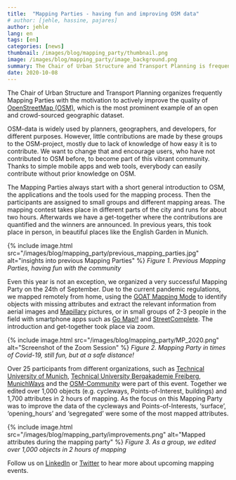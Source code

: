 ```yaml
---
title:  "Mapping Parties - having fun and improving OSM data"
# author: [jehle, hassine, pajares]
author: jehle
lang: en
tags: [en]
categories: [news]
thumbnail: /images/blog/mapping_party/thumbnail.png
image: /images/blog/mapping_party/image_background.png
summary: The Chair of Urban Structure and Transport Planning is frequently organizing Mapping Parties with the motivation to actively improve the quality of OpenStreetMap (OSM), which is the most prominent example of an open, crowd-sourced geographic dataset.
date: 2020-10-08
---
```

The Chair of Urban Structure and Transport Planning organizes frequently Mapping Parties with the motivation to actively improve the quality of [OpenStreetMap (OSM)](https://www.openstreetmap.org/), which is the most prominent example of an open and crowd-sourced geographic dataset.

OSM-data is widely used by planners, geographers, and developers, for different purposes. However, little contributions are made by these groups to the OSM-project, mostly due to lack of knowledge of how easy it is to contribute. We want to change that and encourage users, who have not contributed to OSM before, to become part of this vibrant community. Thanks to simple mobile apps and web tools, everybody can easily contribute without prior knowledge on OSM.

The Mapping Parties always start with a short general introduction to OSM, the applications and the tools used for the mapping process. Then the participants are assigned to small groups and different mapping areas. The mapping contest takes place in different parts of the city and runs for about two hours. Afterwards we have a get-together where the contributions are quantified and the winners are announced. In previous years, this took place in person, in beautiful places like the English Garden in Munich.

{% include image.html src="/images/blog/mapping_party/previous_mapping_parties.jpg" alt="insights into previous Mapping Parties" %} 
<i>Figure 1. Previous Mapping Parties, having fun with the community</i>

Even this year is not an exception, we organized a very successful Mapping Party on the 24th of September. Due to the current pandemic regulations, we mapped remotely from home, using the [GOAT Mapping Mode](https://www.open-accessibility.org/docs/mapping_mode/) to identify objects with missing attributes and extract the relevant information from aerial images and [Mapillary](https://www.mapillary.com) pictures, or in small groups of 2-3 people in the field with smartphone apps such as [Go Map!!](https://apps.apple.com/de/app/go-map/id592990211) and [StreetComplete](https://play.google.com/store/apps/details?id=de.westnordost.streetcomplete&hl=de&gl=US). The introduction and get-together took place via zoom. 

{% include image.html src="/images/blog/mapping_party/MP_2020.png" alt="Screenshot of the Zoom Session" %} 
<i>Figure 2. Mapping Party in times of Covid-19, still fun, but at a safe distance!</i>

Over 25 participants from different organizations, such as [Technical University of Munich](https://www.tum.de/), [Technical University Bergakademie Freiberg](https://tu-freiberg.de/en/university), [MunichWays](https://www.munichways.com/) and the [OSM-Community](https://wiki.openstreetmap.org/wiki/Join_the_community) were part of this event. Together we  edited over 1,000 objects (e.g. cycleways, Points-of-Interest, buildings) and 1,700 attributes in 2 hours of mapping. As the focus on this Mapping Party was to improve the data of the cycleways and Points-of-Interests, ‘surface’, ‘opening_hours’ and ‘segregated’ were some of the most mapped attributes.


{% include image.html src="/images/blog/mapping_party/improvements.png" alt="Mapped attributes during the mapping party" %} 
<i>Figure 3. As a group, we edited over 1,000 objects in 2 hours of mapping </i>

Follow us on [LinkedIn](https://www.linkedin.com/company/goat-tool/) or [Twitter](https://twitter.com/GoatTool) to hear more about upcoming mapping events. 



